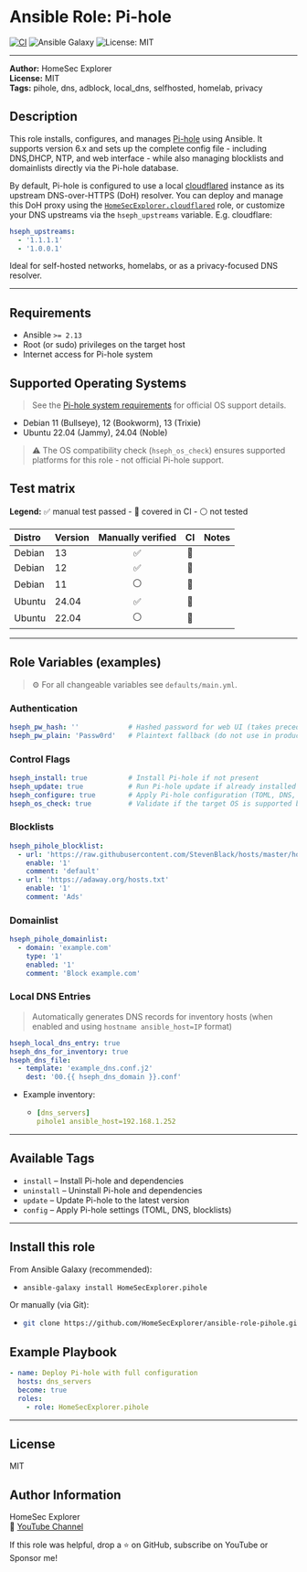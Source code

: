 # Ansible Role: Pi-hole

[![CI](https://github.com/HomeSecExplorer/ansible-role-pihole/actions/workflows/ci.yml/badge.svg)](https://github.com/HomeSecExplorer/ansible-role-pihole/actions/workflows/ci.yml)
![Ansible Galaxy](https://img.shields.io/badge/ansible-galaxy-blue?logo=ansible)
![License: MIT](https://img.shields.io/badge/license-MIT-green.svg)

---

**Author:** HomeSec Explorer  
**License:** MIT  
**Tags:** pihole, dns, adblock, local_dns, selfhosted, homelab, privacy

## Description

This role installs, configures, and manages [Pi-hole](https://pi-hole.net/) using Ansible.
It supports version 6.x and sets up the complete config file - including DNS,DHCP, NTP, and web interface - while also managing blocklists and domainlists directly via the Pi-hole database.

By default, Pi-hole is configured to use a local [cloudflared](https://developers.cloudflare.com/cloudflared/) instance as its upstream DNS-over-HTTPS (DoH) resolver.
You can deploy and manage this DoH proxy using the [`HomeSecExplorer.cloudflared`](hhttps://github.com/HomeSecExplorer/ansible-role-cloudflared) role, or customize your DNS upstreams via the `hseph_upstreams` variable.
E.g. cloudflare:

```yaml
hseph_upstreams:
  - '1.1.1.1'
  - '1.0.0.1'
```

Ideal for self-hosted networks, homelabs, or as a privacy-focused DNS resolver.

---

## Requirements

- Ansible `>= 2.13`
- Root (or sudo) privileges on the target host
- Internet access for Pi-hole system

## Supported Operating Systems

> See the [Pi-hole system requirements](https://docs.pi-hole.net/main/prerequisites/) for official OS support details.

- Debian 11 (Bullseye), 12 (Bookworm), 13 (Trixie)
- Ubuntu 22.04 (Jammy), 24.04 (Noble)

> ⚠️ The OS compatibility check (`hseph_os_check`) ensures supported platforms for this role - not official Pi-hole support.

## Test matrix

**Legend:** :white_check_mark: manual test passed - :repeat: covered in CI - :white_circle: not tested

| Distro | Version | Manually verified | CI | Notes |
|:-------|:--------|:-----------------:|:--:|:-----|
| Debian | 13 | :white_check_mark: | :repeat: |  |
| Debian | 12 | :white_check_mark: | :repeat: |  |
| Debian | 11 | :white_circle: | :repeat: |  |
| Ubuntu | 24.04 | :white_check_mark: | :repeat: |  |
| Ubuntu | 22.04 | :white_circle: | :repeat: |  |

---

## Role Variables  (examples)

> ⚙️ For all changeable variables see `defaults/main.yml`.

### Authentication

```yaml
hseph_pw_hash: ''            # Hashed password for web UI (takes precedence)
hseph_pw_plain: 'Passw0rd'   # Plaintext fallback (do not use in production)
```

### Control Flags

```yaml
hseph_install: true          # Install Pi-hole if not present
hseph_update: true           # Run Pi-hole update if already installed
hseph_configure: true        # Apply Pi-hole configuration (TOML, DNS, blocklists)
hseph_os_check: true         # Validate if the target OS is supported before proceeding
```

### Blocklists

```yaml
hseph_pihole_blocklist:
  - url: 'https://raw.githubusercontent.com/StevenBlack/hosts/master/hosts'
    enable: '1'
    comment: 'default'
  - url: 'https://adaway.org/hosts.txt'
    enable: '1'
    comment: 'Ads'
```

### Domainlist

```yaml
hseph_pihole_domainlist:
  - domain: 'example.com'
    type: '1'
    enabled: '1'
    comment: 'Block example.com'
```

### Local DNS Entries

> Automatically generates DNS records for inventory hosts (when enabled and using `hostname ansible_host=IP` format)

```yaml
hseph_local_dns_entry: true
hseph_dns_for_inventory: true
hseph_dns_file:
  - template: 'example_dns.conf.j2'
    dest: '00.{{ hseph_dns_domain }}.conf'
```

- Example inventory:
  - ```yaml
    [dns_servers]
    pihole1 ansible_host=192.168.1.252
    ```

---

## Available Tags

- `install` – Install Pi-hole and dependencies
- `uninstall` – Uninstall Pi-hole and dependencies
- `update` – Update Pi-hole to the latest version
- `config` – Apply Pi-hole settings (TOML, DNS, blocklists)

---

## Install this role

From Ansible Galaxy (recommended):

- ```bash
  ansible-galaxy install HomeSecExplorer.pihole
  ```

Or manually (via Git):

- ```bash
  git clone https://github.com/HomeSecExplorer/ansible-role-pihole.git roles/HomeSecExplorer.pihole
  ```

## Example Playbook

```yaml
- name: Deploy Pi-hole with full configuration
  hosts: dns_servers
  become: true
  roles:
    - role: HomeSecExplorer.pihole
```

---

## License

MIT

## Author Information

HomeSec Explorer  
🔗 [YouTube Channel](https://www.youtube.com/@HomeSecExplorer)

If this role was helpful, drop a ⭐ on GitHub, subscribe on YouTube or Sponsor me!
